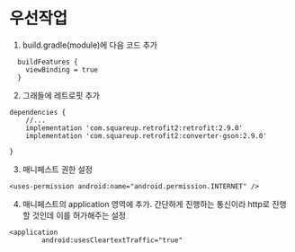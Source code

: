 # 우선작업
1. build.gradle(module)에 다음 코드 추가
```
  buildFeatures {
    viewBinding = true
  }
```

2. 그래들에 레트로핏 추가
```
dependencies {
	//...
    implementation 'com.squareup.retrofit2:retrofit:2.9.0'
    implementation 'com.squareup.retrofit2:converter-gson:2.9.0'

}
```

3. 매니페스트 권한 설정
```
<uses-permission android:name="android.permission.INTERNET" />
```

4. 매니페스트의 application 영역에 추가. 간단하게 진행하는 통신이라 http로 진행할 것인데 이를 허가해주는 설정
```
<application
        android:usesCleartextTraffic="true"
```
  
